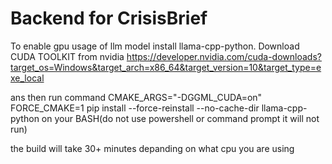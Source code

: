 # Backend for CrisisBrief

To enable gpu usage of llm model install llama-cpp-python.
Download CUDA TOOLKIT from nvidia
https://developer.nvidia.com/cuda-downloads?target_os=Windows&target_arch=x86_64&target_version=10&target_type=exe_local


ans then run command CMAKE_ARGS="-DGGML_CUDA=on" FORCE_CMAKE=1 pip install --force-reinstall --no-cache-dir llama-cpp-python
on your BASH(do not use powershell or command prompt it will not run)

the build will take 30+ minutes depanding on what cpu you are using